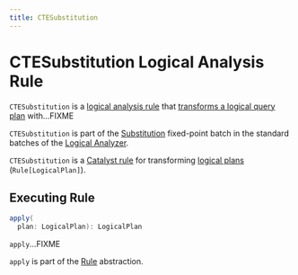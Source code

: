 ```yaml
---
title: CTESubstitution
---
```


# CTESubstitution Logical Analysis Rule

`CTESubstitution` is a [logical analysis rule](../Analyzer.md#batches) that [transforms a logical query plan](#apply) with...FIXME

`CTESubstitution` is part of the [Substitution](../Analyzer.md#Substitution) fixed-point batch in the standard batches of the [Logical Analyzer](../Analyzer.md).

`CTESubstitution` is a [Catalyst rule](../catalyst/Rule.md) for transforming [logical plans](../logical-operators/LogicalPlan.md) (`Rule[LogicalPlan]`).

## <span id="apply"> Executing Rule

```scala
apply(
  plan: LogicalPlan): LogicalPlan
```

`apply`...FIXME

`apply` is part of the [Rule](../catalyst/Rule.md#apply) abstraction.
